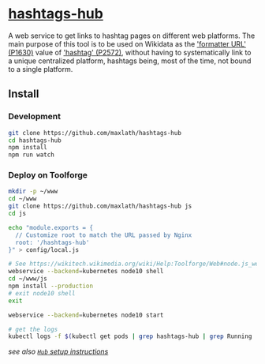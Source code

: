 # [hashtags-hub](https://hashtags-hub.toolforge.org)

A web service to get links to hashtag pages on different web platforms. The main purpose of this tool is to be used on Wikidata as the ['formatter URL' (P1630)](https://www.wikidata.org/wiki/Property:P1630) value of ['hashtag' (P2572)](https://www.wikidata.org/wiki/Property:P2572), without having to systematically link to a unique centralized platform, hashtags being, most of the time, not bound to a single platform.

## Install

### Development
```sh
git clone https://github.com/maxlath/hashtags-hub
cd hashtags-hub
npm install
npm run watch
```

### Deploy on Toolforge

```sh
mkdir -p ~/www
cd ~/www
git clone https://github.com/maxlath/hashtags-hub js
cd js

echo "module.exports = {
  // Customize root to match the URL passed by Nginx
  root: '/hashtags-hub'
}" > config/local.js

# See https://wikitech.wikimedia.org/wiki/Help:Toolforge/Web#node.js_web_services
webservice --backend=kubernetes node10 shell
cd ~/www/js
npm install --production
# exit node10 shell
exit

webservice --backend=kubernetes node10 start

# get the logs
kubectl logs -f $(kubectl get pods | grep hashtags-hub | grep Running | awk '{print $1}')
```

*see also [`Hub` setup instructions](https://github.com/maxlath/hub/blob/master/docs/deploy.md)*
